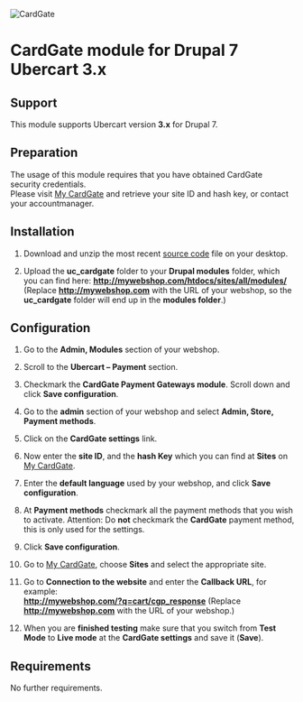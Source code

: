 ![CardGate](https://cdn.curopayments.net/thumb/200/logos/cardgate.png)

# CardGate module for Drupal 7 Ubercart 3.x

## Support

This module supports Ubercart version **3.x** for Drupal 7.

## Preparation

The usage of this module requires that you have obtained CardGate security credentials.  
Please visit [My CardGate](https://my.cardgate.com/) and retrieve your site ID and hash key, or contact your accountmanager.

## Installation

1. Download and unzip the most recent [source code](https://github.com/cardgate/drupal-ubercart/releases) file on your desktop.

2. Upload the **uc_cardgate** folder to your **Drupal modules** folder, which you can find here: **http://mywebshop.com/htdocs/sites/all/modules/**  
(Replace **http://mywebshop.com** with the URL of your webshop, so the **uc_cardgate** folder will end up in the **modules folder**.)


## Configuration

1. Go to the **Admin, Modules** section of your webshop.
   
2. Scroll to the **Ubercart – Payment** section.

3. Checkmark the **CardGate Payment Gateways module**.
   Scroll down and click **Save configuration**.
   
4. Go to the **admin** section of your webshop and select **Admin, Store, Payment methods**.

5. Click on the **CardGate settings** link.

6. Now enter the **site ID**, and the **hash Key** which you can find at **Sites** on [My CardGate](https://my.cardgate.com/). 

7. Enter the **default language** used by your webshop, and click **Save configuration**.

8. At **Payment methods** checkmark all the payment methods that you wish to activate.
   Attention: Do **not** checkmark the **CardGate** payment method, this is only used for the settings.
   
9. Click **Save configuration**.
   
10. Go to [My CardGate](https://my.cardgate.com/), choose **Sites** and select the appropriate site.

11. Go to **Connection to the website** and enter the **Callback URL**, for example:  
    **http://mywebshop.com/?q=cart/cgp_response**
    (Replace **http://mywebshop.com** with the URL of your webshop.)

12. When you are **finished testing** make sure that you switch from **Test Mode** to **Live mode** at the **CardGate settings** and save it (**Save**).
    
## Requirements

No further requirements.